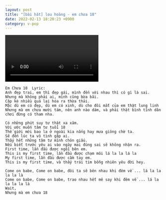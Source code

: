 ```yaml
---
layout: post
title: "[bài hát] lou hoàng - em chưa 18"
date: 2022-02-13 18:20:23 +0900
category: v-pop
---
```


<div class="video-container">
    <video id="player" class="video-js vjs-default-skin vjs-big-play-centered" data-json="/public/json/v-pop/lou hoàng - em chưa 18.json"></video>
</div>

```
Em Chưa 18  Lyric:
Anh đẹp trai, em thì đẹp gái, mình đến với nhau thì có gì là sai. 
Nhưng mà không phải ai, mình cũng bừa bãi. 
Cặp kè nhiều quá lại hóa ra thừa thải. 
Mặc dù em có đẹp, dù em có xinh, dù cho đôi mắt của em thật lung linh 
Nhưng mà em chưa mười tám, nên anh nào dám, và phải thật bình tĩnh dân chơi đừng có tham nha. 

Có những phút suy tư thật xa xăm. 
Với ước muốn tâm tư tuổi 18 
Thế giới mới bao la ở ngoài kia nắng hay mưa giông chờ ta. 
Sẽ đến lúc ta vô tình gặp ai. 
Thấy hết những tâm tư mình chôn giấu. 
Nếu biết trước yêu ai vào ngày mai đúng sai sẽ không nhận ra. 
First time, lần đầu được ngồi bên em. 
This is my first time, lần đầu được chạm môi lá la la lá la 
My first time, lần đầu được cầm tay em. 
This is my first time, và thấy trái tim bỗng nhiên yêu đời hey. 

Come on babe, Come on babe, đôi ta sẽ bên nhau khi đêm về ... lá la la la la là 
Come on babe, Come on babe, trao nhau hết mê say khi đêm về ... lá la la la la là 
Wait, 
Nhưng mà em chưa 18
```